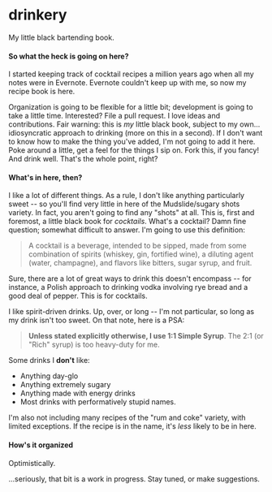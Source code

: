 drinkery
========

My little black bartending book.

#### So what the heck is going on here?

I started keeping track of cocktail recipes a million years ago when all my notes were in Evernote. Evernote couldn't keep up with me, so now my recipe book is here.

Organization is going to be flexible for a little bit; development is going to take a little time. Interested? File a pull request. I love ideas and contributions. Fair warning: this is _my_ little black book, subject to my own... idiosyncratic approach to drinking (more on this in a second). If I don't want to know how to make the thing you've added, I'm not going to add it here. Poke around a little, get a feel for the things I sip on. Fork this, if you fancy! And drink well. That's the whole point, right?

#### What's in here, then?

I like a lot of different things. As a rule, I don't like anything particularly sweet -- so you'll find very little in here of the Mudslide/sugary shots variety. In fact, you aren't going to find any "shots" at all. This is, first and foremost, a little black book for _cocktails_. What's a cocktail? Damn fine question; somewhat difficult to answer. I'm going to use this definition:

> A cocktail is a beverage, intended to be sipped, made from some combination of spirits (whiskey, gin, fortified wine), a diluting agent (water, champagne), and flavors like bitters, sugar syrup, and fruit.

Sure, there are a lot of great ways to drink this doesn't encompass -- for instance, a Polish approach to drinking vodka involving rye bread and a good deal of pepper. This is for cocktails.

I like spirit-driven drinks. Up, over, or long -- I'm not particular, so long as my drink isn't too sweet. On that note, here is a PSA:

> **Unless stated explicitly otherwise, I use 1:1 Simple Syrup**. The 2:1 (or "Rich" syrup) is too heavy-duty for me.

Some drinks I **don't** like:

* Anything day-glo
* Anything extremely sugary
* Anything made with energy drinks
* Most drinks with performatively stupid names.

I'm also not including many recipes of the "rum and coke" variety, with limited exceptions. If the recipe is in the name, it's _less_ likely to be in here.

#### How's it organized

Optimistically.

...seriously, that bit is a work in progress. Stay tuned, or make suggestions.
